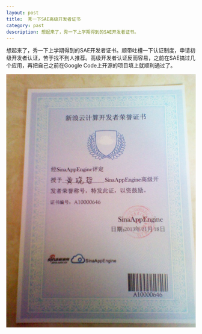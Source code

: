 ```yaml
---
layout: post
title:  秀一下SAE高级开发者证书
category: past
description: 想起来了，秀一下上学期得到的SAE开发者证书。
---
```


想起来了，秀一下上学期得到的SAE开发者证书。顺带吐槽一下认证制度，申请初级开发者认证，苦于找不到人推荐。高级开发者认证反而容易，之前在SAE搞过几个应用，再把自己之前在Google Code上开源的项目填上就顺利通过了。

![sae dev cert](/images/2013-04-02-sae-dev-cert.jpg)